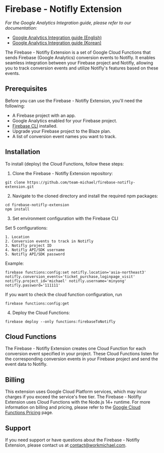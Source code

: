 # Firebase - Notifly Extension

_For the Google Analytics Integration guide, please refer to our documentation:_
- [Google Analytics Integration guide (English)](https://docs.notifly.tech/category/google-analytics-integration)
- [Google Analytics Integration guide (Korean)](https://docs.notifly.tech/ko/category/google-analytics-integration)

The Firebase - Notifly Extension is a set of Google Cloud Functions that sends Firebase (Google Analytics) conversion events to Notifly. It enables seamless integration between your Firebase project and Notifly, allowing you to track conversion events and utilize Notifly's features based on these events.

## Prerequisites

Before you can use the Firebase - Notifly Extension, you'll need the following:

- A Firebase project with an app.
- Google Analytics enabled for your Firebase project.
- [Firebase CLI](https://firebase.google.com/docs/cli) installed.
- Upgrade your Firebase project to the Blaze plan.
- A list of conversion event names you want to track.

## Installation

To install (deploy) the Cloud Functions, follow these steps:

1. Clone the Firebase - Notifly Extension repository:

```console
git clone https://github.com/team-michael/firebase-notifly-extension.git
```

2. Navigate to the cloned directory and install the required npm packages:

```console
cd firebase-notifly-extension
npm install
```

3. Set environment configuration with the Firebase CLI

Set 5 configurations:

    1. Location
    2. Conversion events to track in Notifly
    3. Notifly project ID
    4. Notifly API/SDK username
    5. Notifly API/SDK password

Example:
```console
firebase functions:config:set notifly.location='asia-northeast3' notifly.conversion_events='ticket_purchase,loginpage_visit' notifly.project_id='michael' notifly.username='minyong' notifly.password='111111'
```

If you want to check the cloud function configuration, run
```console
firebase functions:config:get
```

4. Deploy the Cloud Functions:

```console
firebase deploy --only functions:firebaseToNotifly
```

## Cloud Functions

The Firebase - Notifly Extension creates one Cloud Function for each conversion event specified in your project. These Cloud Functions listen for the corresponding conversion events in your Firebase project and send the event data to Notifly.

## Billing

This extension uses Google Cloud Platform services, which may incur charges if you exceed the service's free tier. The Firebase - Notifly Extension uses Cloud Functions with the Node.js 14+ runtime. For more information on billing and pricing, please refer to the [Google Cloud Functions Pricing](https://cloud.google.com/functions/pricing) page.

## Support

If you need support or have questions about the Firebase - Notifly Extension, please contact us at contact@workmichael.com.

